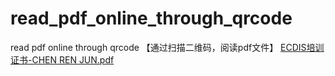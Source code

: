 # read_pdf_online_through_qrcode
read pdf online through qrcode 【通过扫描二维码，阅读pdf文件】
[ECDIS培训证书-CHEN REN JUN.pdf](https://github.com/user-attachments/files/21555901/ECDIS.-CHEN.REN.JUN.pdf)

